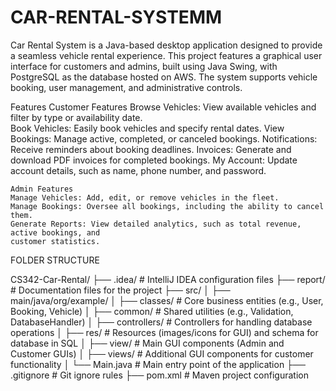 # CAR-RENTAL-SYSTEMM

Car Rental System is a Java-based desktop application designed to provide a seamless vehicle rental experience. This project features a graphical user interface for customers and admins, built using Java Swing, with PostgreSQL as the database hosted on AWS. The system supports vehicle booking, user management, and administrative controls.




Features                                                                                     Customer Features                                                                            Browse Vehicles: View available vehicles and filter by type or availability date.     
    Book Vehicles: Easily book vehicles and specify rental dates.
    View Bookings: Manage active, completed, or canceled bookings.
    Notifications: Receive reminders about booking deadlines.
    Invoices: Generate and download PDF invoices for completed bookings.
    My Account: Update account details, such as name, phone number, and password.

    Admin Features
    Manage Vehicles: Add, edit, or remove vehicles in the fleet.
    Manage Bookings: Oversee all bookings, including the ability to cancel them.
    Generate Reports: View detailed analytics, such as total revenue, active bookings, and
    customer statistics.


FOLDER STRUCTURE



CS342-Car-Rental/
├── .idea/                 # IntelliJ IDEA configuration files
├── report/                # Documentation files for the project
├── src/
│   ├── main/java/org/example/
│       ├── classes/       # Core business entities (e.g., User, Booking, Vehicle)
│       ├── common/        # Shared utilities (e.g., Validation, DatabaseHandler)
│       ├── controllers/   # Controllers for handling database operations
│       ├── res/           # Resources (images/icons for GUI) and schema for database in SQL
│       ├── view/          # Main GUI components (Admin and Customer GUIs)
│       ├── views/         # Additional GUI components for customer functionality
│       └── Main.java      # Main entry point of the application
├── .gitignore             # Git ignore rules
├── pom.xml                # Maven project configuration
